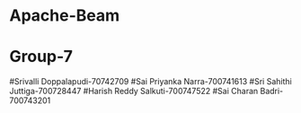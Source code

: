 # Apache-Beam
# Group-7
#Srivalli Doppalapudi-70742709
#Sai Priyanka Narra-700741613
#Sri Sahithi Juttiga-700728447
#Harish Reddy Salkuti-700747522
#Sai Charan Badri-700743201
